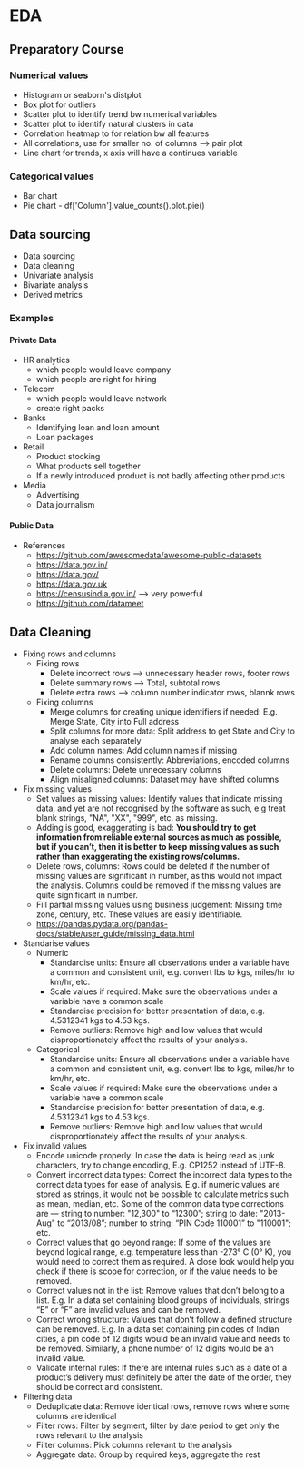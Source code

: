 # EDA

## Preparatory Course

### Numerical values
- Histogram or seaborn's distplot
- Box plot for outliers
- Scatter plot to identify trend bw numerical variables
- Scatter plot to identify natural clusters in data
- Correlation heatmap to for relation bw all features
- All correlations, use for smaller no. of columns --> pair plot
- Line chart for trends, x axis will have a continues variable

### Categorical values
- Bar chart
- Pie chart - df['Column'].value_counts().plot.pie()

## Data sourcing
- Data sourcing
- Data cleaning
- Univariate analysis
- Bivariate analysis
- Derived metrics

### Examples

#### Private Data
- HR analytics
    - which people would leave company
    - which people are right for hiring
- Telecom
    - which people would leave network
    - create right packs
- Banks
    - Identifying loan and loan amount
    - Loan packages
- Retail
    - Product stocking
    - What products sell together
    - If a newly introduced product is not badly affecting other products
- Media
    - Advertising
    - Data journalism
    
#### Public Data

- References
    - https://github.com/awesomedata/awesome-public-datasets
    - https://data.gov.in/
    - https://data.gov/
    - https://data.gov.uk
    - https://censusindia.gov.in/ --> very powerful
    - https://github.com/datameet
    
## Data Cleaning
- Fixing rows and columns
  - Fixing rows
      - Delete incorrect rows --> unnecessary header rows, footer rows
      - Delete summary rows --> Total, subtotal rows
      - Delete extra rows --> column number indicator rows, blannk rows
  - Fixing columns
      - Merge columns for creating unique identifiers if needed: E.g. Merge State, City into Full address
      - Split columns for more data: Split address to get State and City to analyse each separately
      - Add column names: Add column names if missing
      - Rename columns consistently: Abbreviations, encoded columns
      - Delete columns: Delete unnecessary columns
      - Align misaligned columns: Dataset may have shifted columns
- Fix missing values
  - Set values as missing values: Identify values that indicate missing data, and yet are not recognised by the software as such, e.g treat blank strings, "NA", "XX", "999", etc. as missing.
  - Adding is good, exaggerating is bad: **You should try to get information from reliable external sources as much as possible, but if you can’t, then it is better to keep missing values as such rather than exaggerating the existing rows/columns.**
  - Delete rows, columns: Rows could be deleted if the number of missing values are significant in number, as this would not impact the analysis. Columns could be removed if the missing values are quite significant in number.
  - Fill partial missing values using business judgement: Missing time zone, century, etc. These values are easily identifiable.
  - https://pandas.pydata.org/pandas-docs/stable/user_guide/missing_data.html
- Standarise values
  - Numeric
    - Standardise units: Ensure all observations under a variable have a common and consistent unit, e.g. convert lbs to kgs, miles/hr to km/hr, etc.
    - Scale values if required:  Make sure the observations under a variable have a common scale
    - Standardise precision for better presentation of data, e.g. 4.5312341 kgs to 4.53 kgs.
    - Remove outliers: Remove high and low values that would disproportionately affect the results of your analysis.
  - Categorical
    - Standardise units: Ensure all observations under a variable have a common and consistent unit, e.g. convert lbs to kgs, miles/hr to km/hr, etc.
    - Scale values if required:  Make sure the observations under a variable have a common scale
    - Standardise precision for better presentation of data, e.g. 4.5312341 kgs to 4.53 kgs.
    - Remove outliers: Remove high and low values that would disproportionately affect the results of your analysis.
- Fix invalid values
  - Encode unicode properly: In case the data is being read as junk characters, try to change encoding, E.g. CP1252 instead of UTF-8.
  - Convert incorrect data types: Correct the incorrect data types to the correct data types for ease of analysis. E.g. if numeric values are stored as strings, it would not be possible to calculate metrics such as mean, median, etc. Some of the common data type corrections are — string to number: "12,300" to “12300”; string to date: "2013-Aug" to “2013/08”; number to string: “PIN Code 110001” to "110001"; etc.
  - Correct values that go beyond range: If some of the values are beyond logical range, e.g. temperature less than -273° C (0° K), you would need to correct them as required. A close look would help you check if there is scope for correction, or if the value needs to be removed.
  - Correct values not in the list: Remove values that don’t belong to a list. E.g. In a data set containing blood groups of individuals, strings “E” or “F” are invalid values and can be removed.
  - Correct wrong structure: Values that don’t follow a defined structure can be removed. E.g. In a data set containing pin codes of Indian cities, a pin code of 12 digits would be an invalid value and needs to be removed. Similarly, a phone number of 12 digits would be an invalid value.
  - Validate internal rules: If there are internal rules such as a date of a product’s delivery must definitely be after the date of the order, they should be correct and consistent.
- Filtering data 
  - Deduplicate data: Remove identical rows, remove rows where some columns are identical
  - Filter rows: Filter by segment, filter by date period to get only the rows relevant to the analysis
  - Filter columns: Pick columns relevant to the analysis
  - Aggregate data: Group by required keys, aggregate the rest
